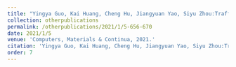 ```yaml
---
title: "Yingya Guo, Kai Huang, Cheng Hu, Jiangyuan Yao, Siyu Zhou:Traffic engineering in dynamic hybrid segment routing networks."
collection: otherpublications
permalink: /otherpublications/2021/1/5-656-670
date: 2021/1/5
venue: 'Computers, Materials & Continua, 2021.'
citation: 'Yingya Guo, Kai Huang, Cheng Hu, Jiangyuan Yao, Siyu Zhou:Traffic engineering in dynamic hybrid segment routing networks, Computers, Materials & Continua, 2021, 2021: 656-670'
order: 7
---
```

